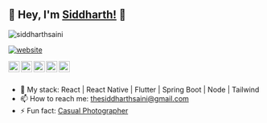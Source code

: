 ## 👋 Hey, I'm [Siddharth!](https://siddharthsaini.github.io) 👋

<p align="left"> <img src="https://komarev.com/ghpvc/?username=siddharthsaini" alt="siddharthsaini" /> </p>

[![website](https://img.shields.io/badge/PortfolioWebsite-siddharthsaini.github.io-2648ff?style=flat-square&logo=google-chrome)](https://siddharthsaini.github.io)

<a href="https://linkedin.com/in/sidxharth">
  <img align="left" alt="Siddharth's Linkdein" width="22px" src="https://cdn.jsdelivr.net/npm/simple-icons@v3/icons/linkedin.svg" />
</a>
<a href="https://github.com/siddharthsaini">
  <img align="left" alt="Github" width="22px" src="https://cdn.jsdelivr.net/npm/simple-icons@v3/icons/github.svg" />
</a>
<a href="https://t.me/siddharthsaini">
  <img align="left" alt="Telegram" width="22px" src="https://cdn.jsdelivr.net/npm/simple-icons@v3/icons/telegram.svg" />
</a>
<a href="https://instagram.com/sidxharth/">
  <img align="left" alt="Instagram" width="22px" src="https://cdn.jsdelivr.net/npm/simple-icons@v3/icons/instagram.svg" />
</a>
<a href="https://www.youtube.com/channel/UCX0lNRWO-2s7nXjc-y4ZbFg">
  <img align="left" alt="Youtube" width="22px" src="https://cdn.jsdelivr.net/npm/simple-icons@v3/icons/youtube.svg" />
</a>

<br/>
<br/>

- 🔭 My stack: React | React Native | Flutter | Spring Boot | Node | Tailwind
- 📫 How to reach me: thesiddharthsaini@gmail.com
- ⚡ Fun fact: [Casual Photographer](https://instagram.com/sidslr)

<!-- ![Siddharth's github stats](https://github-readme-stats.vercel.app/api?username=siddharthsaini&hide=["issues"]&show_icons=true) -->

<!-- <a href="https://github.com/siddharthsaini">
  <img align="center" src="https://github-readme-stats.vercel.app/api/top-langs/?username=siddharthsaini&theme=light&hide_langs_below=1" />
</a>
 -->
